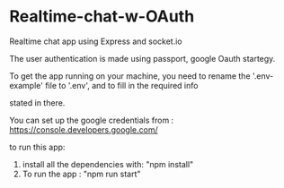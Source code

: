 # Realtime-chat-w-OAuth

Realtime chat app using Express and socket.io

The user authentication is made using passport, google Oauth startegy. 

To get the app running on your machine, you need to rename the '.env-example' file to '.env', and to fill in the required info 

stated in there. 

You can set up the google credentials from : https://console.developers.google.com/ 



to run this app: 
  1. install all the dependencies with: "npm install"
  2. To run the app : "npm run start"
